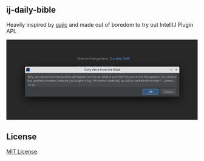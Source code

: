 ## ij-daily-bible

Heavily inspired by [gajic](https://nonunknown.itch.io/gajic) and made out of boredom to try out IntellIJ Plugin API.

![](img/preview.png)

## License
[MIT License](https://opensource.org/license/mit/).